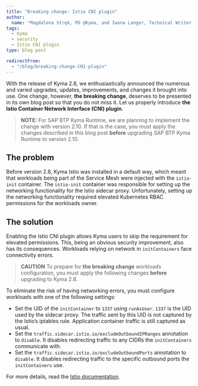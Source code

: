 ```yaml
---
title: "Breaking change: Istio CNI plugin"
author:
  name: "Magdalena Stręk, PO @Kyma, and Iwona Langer, Technical Writer @Kyma"
tags:
  - Kyma
  - security
  - Istio CNI plugin 
type: blog post 

redirectFrom:
  - "/blog/breaking-change-CNI-plugin"
---
```


With the release of Kyma 2.8, we enthusiastically announced the numerous and varied upgrades, updates, improvements, and changes it brought into use. One change, however, **the breaking change**, deserves to be presented in its own blog post so that you do not miss it. Let us properly introduce **the Istio Container Network Interface (CNI) plugin**.

>**NOTE:** For SAP BTP Kyma Runtime, we are planning to implement the change with version 2.10. If that is the case, you must apply the changes described in this blog post **before** upgrading SAP BTP Kyma Runtime to version 2.10.

<!-- overview --> 

 ## The problem
Before version 2.8, Kyma Istio was installed in a default way, which meant that workloads being part of the Service Mesh were injected with the `istio-init` container. The `istio-init` container was responsible for setting up the networking functionality for the Istio sidecar proxy. Unfortunately, setting up the networking functionality required elevated Kubernetes RBAC permissions for the workloads owner.

## The solution
Enabling the Istio CNI plugin allows Kyma users to skip the requirement for elevated permissions. This, being an obvious security improvement, also has its consequences. Workloads relying on network in `initContainers` face connectivity errors.  

> **CAUTION** To prepare for **the breaking change** workloads configuration, you must apply the following changes **before** upgrading to Kyma 2.8.

To eliminate the risk of having networking errors, you must configure workloads with one of the following settings:
- Set the UID of the `initContainer` to `1337` using `runAsUser`. `1337` is the UID used by the sidecar proxy. The traffic sent by this UID is not captured by the Istio’s iptables rule. Application container traffic is still captured as usual.
- Set the `traffic.sidecar.istio.io/excludeOutboundIPRanges` annotation to `disable`. It disables redirecting traffic to any CIDRs the `initContainers` communicate with.
- Set the `traffic.sidecar.istio.io/excludeOutboundPorts` annotation to `disable`. It disables redirecting traffic to the specific outbound ports the `initContainers` use.
 
For more details, read the [Istio documentation](https://istio.io/latest/docs/setup/additional-setup/cni/).
